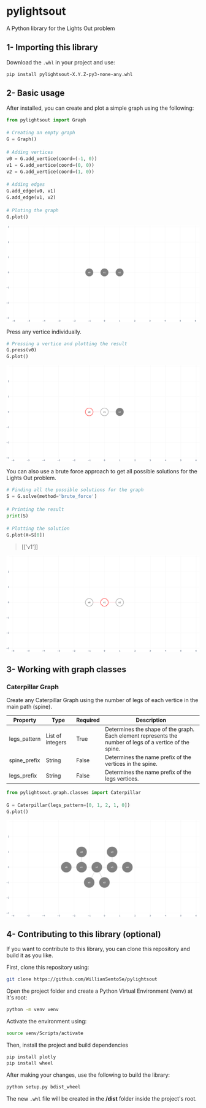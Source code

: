 # pylightsout
A Python library for the Lights Out problem

## 1- Importing this library
Download the `.whl` in your project and use:

```
pip install pylightsout-X.Y.Z-py3-none-any.whl
```

## 2- Basic usage
After installed, you can create and plot a simple graph using the following:

```Python
from pylightsout import Graph

# Creating an empty graph
G = Graph()

# Adding vertices
v0 = G.add_vertice(coord=(-1, 0))
v1 = G.add_vertice(coord=(0, 0))
v2 = G.add_vertice(coord=(1, 0))

# Adding edges
G.add_edge(v0, v1)
G.add_edge(v1, v2)

# Ploting the graph
G.plot()
```

![All off graph](assets/plot_0.png)

Press any vertice individually.
```Python
# Pressing a vertice and plotting the result
G.press(v0)
G.plot()
```

![Graph with 'v1' pressed](assets/plot_1.png)

You can also use a brute force approach to get all possible solutions for the Lights Out problem.
```Python
# Finding all the possible solutions for the graph
S = G.solve(method='brute_force')

# Printing the result
print(S)

# Plotting the solution
G.plot(X=S[0])
```

> [['v1']]

![Graph solved](assets/plot_2.png)

## 3- Working with graph classes

### Caterpillar Graph

Create any Caterpillar Graph using the number of legs of each vertice in the main path (spine).

| Property | Type | Required | Description |
| -------- | ---- | -------- | ----------- |
| legs_pattern | List of integers | True | Determines the shape of the graph. Each element represents the number of legs of a vertice of the spine. |
| spine_prefix | String | False | Determines the name prefix of the vertices in the spine. |
| legs_prefix | String | False | Determines the name prefix of the legs vertices. |

```Python
from pylightsout.graph.classes import Caterpillar

G = Caterpillar(legs_pattern=[0, 1, 2, 1, 0])
G.plot()
```
![Caterpillar Graph](assets/plot_3.png)

## 4- Contributing to this library (optional)

If you want to contribute to this library, you can clone this repository and build it as you like.

First, clone this repository using:
```bash
git clone https://github.com/WillianSentoSe/pylightsout
```

Open the project folder and create a Python Virtual Environment (venv) at it's root:

```bash
python -m venv venv
```
Activate the environment using:

```bash
source venv/Scripts/activate
```

Then, install the project and build dependencies

```bash
pip install plotly
pip install wheel
```

After making your changes, use the following to build the library:

```bash
python setup.py bdist_wheel
```

The new `.whl` file will be created in the **/dist** folder inside the project's root.
